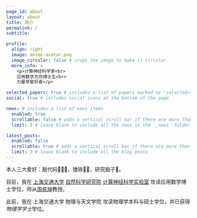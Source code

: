 ```yaml
---
page_id: about
layout: about
title: 简介
permalink: /
subtitle:

profile:
  align: right
  image: anime-avatar.png
  image_circular: false # crops the image to make it circular
  more_info: >
    <p>计算神经科学家<br>
    应用数学方向博士生<br>
    力量举爱好者</p>

selected_papers: true # includes a list of papers marked as "selected={true}"
social: true # includes social icons at the bottom of the page

news: # includes a list of news items
  enabled: true
  scrollable: false # adds a vertical scroll bar if there are more than 3 news items
  limit: 5 # leave blank to include all the news in the `_news` folder

latest_posts:
  enabled: false
  scrollable: true # adds a vertical scroll bar if there are more than 3 new posts items
  limit: 3 # leave blank to include all the blog posts
---
```


本人三大爱好：敲代码🧑🏻‍💻，撸铁🏋🏻，研究脑子🧠。

目前，我在 [上海交通大学](https://www.sjtu.edu.cn) [自然科学研究院](https://ins.sjtu.edu.cn/) [计算神经科学实验室](https://lcns-sjtu.github.io) 攻读应用数学博士学位，师从[周栋焯](https://ins.sjtu.edu.cn/people/zdz/)教授。

此前，我在 上海交通大学 物理与天文学院 攻读物理学本科与硕士学位，并已获得*物理学学士*学位。

